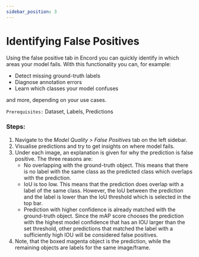 ```yaml
---
sidebar_position: 3
---
```


# Identifying False Positives

Using the false positive tab in Encord you can quickly identify in which areas your model fails. With this
functionality you can, for example:

- Detect missing ground-truth labels
- Diagnose annotation errors
- Learn which classes your model confuses

and more, depending on your use cases.

`Prerequisites:` Dataset, Labels, Predictions

### Steps:

1. Navigate to the _Model Quality_ > _False Positives_ tab on the left sidebar.
2. Visualise predictions and try to get insights on where model fails.
3. Under each image, an explanation is given for why the prediction is false positive. The three reasons are:
   - No overlapping with the ground-truth object. This means that there is no label with the same class as the predicted
     class which overlaps with the prediction.
   - IoU is too low. This means that the prediction does overlap with a label of the same class. However, the IoU
     between the prediction and the label is lower than the IoU threshold which is selected in the top bar.
   - Prediction with higher confidence is already matched with the ground-truth object.
     Since the mAP score chooses the prediction with the highest model confidence that has an IOU larger than the set threshold, other predictions that matched the label with a sufficiently high IOU will be considered false positives.
4. Note, that the boxed magenta object is the prediction, while the remaining objects are labels for the same
   image/frame.
